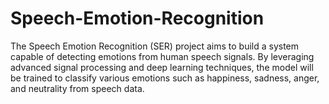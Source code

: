 # Speech-Emotion-Recognition
The Speech Emotion Recognition (SER) project aims to build a system capable of detecting emotions from human speech signals. By leveraging advanced signal processing and deep learning techniques, the model will be trained to classify various emotions such as happiness, sadness, anger, and neutrality from speech data.
